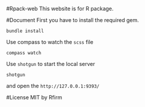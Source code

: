 #Rpack-web
This website is for R package.

#Document
First you have to install the required gem.

    bundle install

Use compass to watch the `scss` file

    compass watch

Use `shotgun` to start the local server

    shotgun

and open the `http://127.0.0.1:9393/`


#License
MIT by Rfirm
